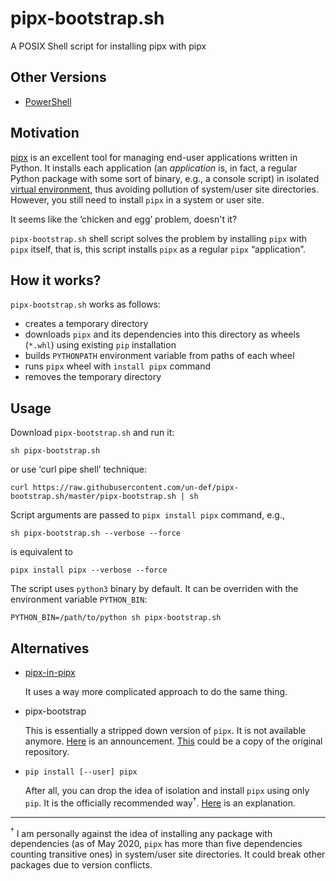 # pipx-bootstrap.sh

A POSIX Shell script for installing pipx with pipx

## Other Versions

  * [PowerShell](https://github.com/un-def/pipx-bootstrap.ps1)

## Motivation

[pipx][pipx-homepage] is an excellent tool for managing end-user applications written in Python. It installs each application (an *application* is, in fact, a regular Python package with some sort of binary, e.g., a console script) in isolated [virtual environment][venv-docs], thus avoiding pollution of system/user site directories. However, you still need to install `pipx` in a system or user site.

It seems like the ‘chicken and egg’ problem, doesn't it?

`pipx-bootstrap.sh` shell script solves the problem by installing `pipx` with `pipx` itself, that is, this script installs `pipx` as a regular `pipx` “application”.

## How it works?

`pipx-bootstrap.sh` works as follows:

  * creates a temporary directory
  * downloads `pipx` and its dependencies into this directory as wheels (`*.whl`) using existing `pip` installation
  * builds `PYTHONPATH` environment variable from paths of each wheel
  * runs `pipx` wheel with `install pipx` command
  * removes the temporary directory

## Usage

Download `pipx-bootstrap.sh` and run it:

```shell
sh pipx-bootstrap.sh
```

or use ‘curl pipe shell’ technique:

```shell
curl https://raw.githubusercontent.com/un-def/pipx-bootstrap.sh/master/pipx-bootstrap.sh | sh
```

Script arguments are passed to `pipx install pipx` command, e.g.,

```shell
sh pipx-bootstrap.sh --verbose --force
```

is equivalent to

```
pipx install pipx --verbose --force
```

The script uses `python3` binary by default. It can be overriden with the environment variable `PYTHON_BIN`:

```shell
PYTHON_BIN=/path/to/python sh pipx-bootstrap.sh
```

## Alternatives

* [pipx-in-pipx][pipx-in-pipx-github]

  It uses a way more complicated approach to do the same thing.

* pipx-bootstrap

  This is essentially a stripped down version of `pipx`. It is not available anymore. [Here][pipx-bootstrap-comment] is an announcement. [This][pipx-bootstrap-github-copy] could be a copy of the original repository.

* `pip install [--user] pipx`

  After all, you can drop the idea of isolation and install `pipx` using only `pip`. It is the officially recommended way<sup>†</sup>. [Here][pipx-bootstrapping-rejection] is an explanation.

---

<sup>†</sup> I am personally against the idea of installing any package with dependencies (as of May 2020, `pipx` has more than five dependencies counting transitive ones) in system/user site directories. It could break other packages due to version conflicts.


[pipx-homepage]: https://pipxproject.github.io/pipx/
[venv-docs]: https://docs.python.org/3/library/venv.html
[pipx-in-pipx-github]: https://github.com/mattsb42/pipx-in-pipx
[pipx-bootstrap-comment]: https://github.com/pipxproject/pipx/issues/44#issuecomment-458007960
[pipx-bootstrap-github-copy]: https://github.com/pmav99/pipx-bootstrap
[pipx-bootstrapping-rejection]: https://github.com/pipxproject/pipx/pull/160#issuecomment-490183821
